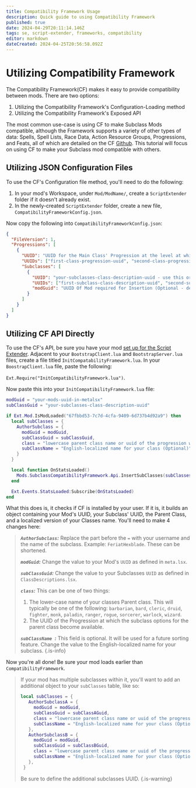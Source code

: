```yaml
---
title: Compatibility Framework Usage
description: Quick guide to using Compatibility Framework
published: true
date: 2024-04-29T20:11:14.146Z
tags: se, script-extender, frameworks, compatibility
editor: markdown
dateCreated: 2024-04-25T20:56:58.092Z
---
```


# Utilizing Compatibility Framework

The Compatibility Framework(CF) makes it easy to provide compatibility between mods. There are two options:

1. Utilizing the Compatibility Framework's Configuration-Loading method
2. Utilizing the Compatibility Framework's Exposed API

The most common use-case is using CF to make Subclass Mods compatible, although the Framework supports a variety of other types of data: Spells, Spell Lists, Race Data, Action Resource Groups, Progressions, and  Feats, all of which are detailed on the CF [Github](https://github.com/BG3-Community-Library-Team/BG3-Compatibility-Framework/wiki). This tutorial will focus on using CF to make your Subclass mod compatible with others.

## Utilizing JSON Configuration Files
To use the CF's Configuration file method, you'll need to do the following:

1. In your mod's Workspace, under `Mod/ModName/`, create a `ScriptExtender` folder if it doesn't already exist.
2. In the newly-created `ScriptExtender` folder, create a new file, `CompatibilityFrameworkConfig.json`.

Now copy the following into `CompatibilityFrameworkConfig.json`:

```json
{
  "FileVersion": 1,
  "Progressions": [
    {
      "UUID": "UUID for the Main Class' Progression at the level at which subclasses are available  - use this or UUIDs, but not both",
      "UUIDs": ["first-class-progression-uuid", "second-class-progression-uuid"],
      "Subclasses": [
        {
          "UUID": "your-subclasses-class-description-uuid - use this or UUIDs, but not both",
          "UUIDs": ["first-subclass-class-description-uuid", "second-subclass-class-description-uuid"],
          "modGuid": "UUID Of Mod required for Insertion (Optional - defaults to the one that provides the config)"
        }
      ]
    }
  ]
}
```

## Utilizing CF API Directly

To use the CF's API, be sure you have your mod [set up for the Script Extender](https://github.com/Norbyte/bg3se/blob/1e5009ea8bb619341bf394543bcfdb3c9ffe3a9f/API.md#getting-started). Adjacent to your `BootstrapClient.lua` and `BootstrapServer.lua` files, create a file titled `InitCompatabilityFramework.lua`. In your `BoostrapClient.lua` file, paste the following: 

`Ext.Require("InitCompatibilityFramework.lua")`.

Now paste this into your `InitCompatibilityFramework.lua` file:

```lua
modGuid = "your-mods-uuid-in-metalsx"
subClassGuid = "your-subclasses-class-description-uuid"

if Ext.Mod.IsModLoaded("67fbbd53-7c7d-4cfa-9409-6d737b4d92a9") then
  local subClasses = {
    AuthorSubclass = {
      modGuid = modGuid,
      subClassGuid = subClassGuid,
      class = "lowercase parent class name or uuid of the progression where you get the subclass choice",
      subClassName = "English-localized name for your class (Optional)"
    }
  }

  local function OnStatsLoaded()
    Mods.SubclassCompatibilityFramework.Api.InsertSubClasses(subClasses)
  end

  Ext.Events.StatsLoaded:Subscribe(OnStatsLoaded)
end
```

What this does is, it checks if CF is installed by your user. If it is, it builds an object containing your Mod's UUID, your Subclass' UUID, the Parent Class, and a localized version of your Classes name. You'll need to make 4 changes here:

> ***`AuthorSubclass`:*** Replace the part before the `=` with your username and the name of the subclass. Example: `FeriatHexblade`. These can be shortened.
> 
> ***`modGuid`:*** Change the value to your Mod's `UUID` as defined in `meta.lsx`.
>
> ***`subClassGuid`:*** Change the value to your Subclasses `UUID` as defined in `ClassDescriptions.lsx`.
>
> ***`class`:*** This can be one of two things:
> 1. The lower-case name of your classes Parent class. This will typically be one of the following: `barbarian`, `bard`, `cleric`, `druid`, `fighter`, `monk`, `paladin`, `ranger`, `rogue`, `sorcerer`, `warlock`, `wizard`.
> 2. The UUID of the Progression at which the subclass options for the parent class become available.
> 
> ***`subClassName `:*** This field is optional. It will be used for a future sorting feature. Change the value to the English-localized name for your subclass.
{.is-info}


Now you're all done! Be sure your mod loads earlier than `CompatibilityFramework`. 

> If your mod has multiple subclasses within it, you'll want to add an additional object to your `subClasses` table, like so:
>
>
>```lua
>local subClasses = {
>    AuthorSubclassA = {
>      modGuid = modGuid,
>      subClassGuid = subClassAGuid,
>      class = "lowercase parent class name or uuid of the progression where you get the subclass choice",
>      subClassName = "English-localized name for your class (Optional)"
>    },
>    AuthorSubclassB = {
>      modGuid = modGuid,
>      subClassGuid = subClassBGuid,
>      class = "lowercase parent class name or uuid of the progression where you get the subclass choice",
>      subClassName = "English-localized name for your class (Optional)"
>    },
>  }
>```
>
> Be sure to define the additional subclasses UUID.
{.is-warning}